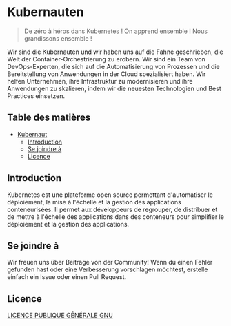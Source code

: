 # Kubernauten

> De zéro à héros dans Kubernetes !
> On apprend ensemble ! Nous grandissons ensemble !

Wir sind die Kubernauten und wir haben uns auf die Fahne geschrieben,
die Welt der Container-Orchestrierung zu erobern.
Wir sind ein Team von DevOps-Experten, die sich auf die Automatisierung
von Prozessen und die Bereitstellung von Anwendungen in der Cloud
spezialisiert haben. Wir helfen Unternehmen, ihre Infrastruktur zu modernisieren
und ihre Anwendungen zu skalieren, indem wir die neuesten Technologien und
Best Practices einsetzen.

## Table des matières

-   [Kubernaut](#kubernauten)
    -   [Introduction](#einleitung)
    -   [Se joindre à](#mitmachen)
    -   [Licence](#lizenz)

## Introduction

Kubernetes est une plateforme open source permettant d'automatiser le déploiement, la mise à l'échelle et la gestion des applications conteneurisées.
Il permet aux développeurs de regrouper, de distribuer et de mettre à l'échelle des applications dans des conteneurs pour simplifier le déploiement et la gestion des applications.

## Se joindre à

Wir freuen uns über Beiträge von der Community! Wenn du einen Fehler gefunden hast oder eine Verbesserung vorschlagen möchtest, erstelle einfach ein Issue oder einen Pull Request.

## Licence

[LICENCE PUBLIQUE GÉNÉRALE GNU](./LICENSE)
